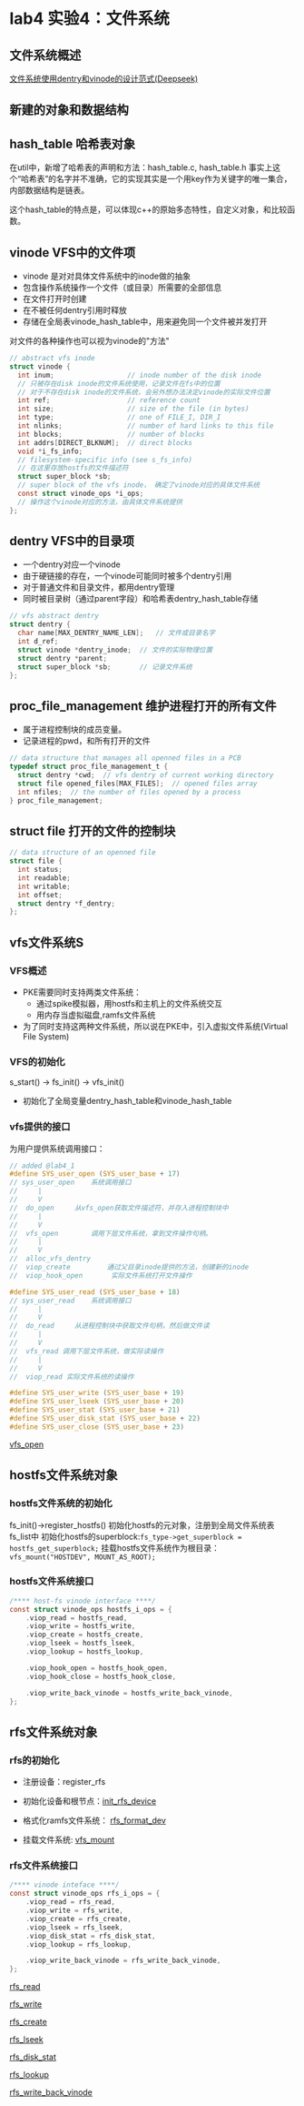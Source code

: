 # lab4 实验4：文件系统

## 文件系统概述
[文件系统使用dentry和vinode的设计范式(Deepseek)](../doc/文件系统设计范式.md)

## 新建的对象和数据结构

## hash_table 哈希表对象

在util中，新增了哈希表的声明和方法：hash_table.c, hash_table.h
事实上这个“哈希表”的名字并不准确，它的实现其实是一个用key作为关键字的唯一集合，内部数据结构是链表。

这个hash_table的特点是，可以体现c++的原始多态特性，自定义对象，和比较函数。




## vinode VFS中的文件项
- vinode 是对对具体文件系统中的inode做的抽象
- 包含操作系统操作一个文件（或目录）所需要的全部信息
- 在文件打开时创建
- 在不被任何dentry引用时释放
- 存储在全局表vinode_hash_table中，用来避免同一个文件被并发打开

对文件的各种操作也可以视为vinode的"方法"

```c
// abstract vfs inode
struct vinode {
  int inum;                  // inode number of the disk inode
  // 只被存在disk inode的文件系统使用，记录文件在fs中的位置
  // 对于不存在disk inode的文件系统，会另外想办法决定vinode的实际文件位置
  int ref;                   // reference count
  int size;                  // size of the file (in bytes)
  int type;                  // one of FILE_I, DIR_I
  int nlinks;                // number of hard links to this file
  int blocks;                // number of blocks
  int addrs[DIRECT_BLKNUM];  // direct blocks
  void *i_fs_info;           
  // filesystem-specific info (see s_fs_info)
  // 在这里存放hostfs的文件描述符
  struct super_block *sb;          
  // super block of the vfs inode， 确定了vinode对应的具体文件系统
  const struct vinode_ops *i_ops;  
  // 操作这个vinode对应的方法，由具体文件系统提供
};

```

## dentry VFS中的目录项
- 一个dentry对应一个vinode
- 由于硬链接的存在，一个vinode可能同时被多个dentry引用
- 对于普通文件和目录文件，都用dentry管理
- 同时被目录树（通过parent字段）和哈希表dentry_hash_table存储

```c
// vfs abstract dentry
struct dentry {
  char name[MAX_DENTRY_NAME_LEN];	// 文件或目录名字
  int d_ref;
  struct vinode *dentry_inode;	// 文件的实际物理位置
  struct dentry *parent;
  struct super_block *sb;		// 记录文件系统
};
```

## proc_file_management 维护进程打开的所有文件
- 属于进程控制块的成员变量。
- 记录进程的pwd，和所有打开的文件
```c
// data structure that manages all openned files in a PCB
typedef struct proc_file_management_t {
  struct dentry *cwd;  // vfs dentry of current working directory
  struct file opened_files[MAX_FILES];  // opened files array
  int nfiles;  // the number of files opened by a process
} proc_file_management;
```

## struct file 打开的文件的控制块
```c
// data structure of an openned file
struct file {
  int status;
  int readable;
  int writable;
  int offset;
  struct dentry *f_dentry;
};

```



## vfs文件系统S

### VFS概述
- PKE需要同时支持两类文件系统：
  - 通过spike模拟器，用hostfs和主机上的文件系统交互
  - 用内存当虚拟磁盘,ramfs文件系统
- 为了同时支持这两种文件系统，所以说在PKE中，引入虚拟文件系统(Virtual File System)

### VFS的初始化
s_start() -> fs_init() -> vfs_init()
- 初始化了全局变量dentry_hash_table和vinode_hash_table

### vfs提供的接口
为用户提供系统调用接口：
```c
// added @lab4_1
#define SYS_user_open (SYS_user_base + 17)
// sys_user_open	系统调用接口
//     |
//     V
// 	do_open		从vfs_open获取文件描述符，并存入进程控制块中
//     |
//     V
// 	vfs_open 		调用下层文件系统，拿到文件操作句柄。
//     |  
//     V
//	alloc_vfs_dentry
//	viop_create 		通过父目录inode提供的方法，创建新的inode
//	viop_hook_open		 实际文件系统打开文件操作

#define SYS_user_read (SYS_user_base + 18)
// sys_user_read	系统调用接口
//     |
//     V
// 	do_read		从进程控制块中获取文件句柄，然后做文件读
//     |
//     V
// 	vfs_read 调用下层文件系统，做实际读操作
//     | 
//     V
//	viop_read 实际文件系统的读操作

#define SYS_user_write (SYS_user_base + 19)
#define SYS_user_lseek (SYS_user_base + 20)
#define SYS_user_stat (SYS_user_base + 21)
#define SYS_user_disk_stat (SYS_user_base + 22)
#define SYS_user_close (SYS_user_base + 23)
```
[vfs_open](../code/file_system/vfs_open.md)









## hostfs文件系统对象

### hostfs文件系统的初始化
fs_init()->register_hostfs()
初始化hostfs的元对象，注册到全局文件系统表fs_list中
初始化hostfs的superblock:`fs_type->get_superblock = hostfs_get_superblock;`
挂载hostfs文件系统作为根目录：`vfs_mount("HOSTDEV", MOUNT_AS_ROOT);`

### hostfs文件系统接口
```c
/**** host-fs vinode interface ****/
const struct vinode_ops hostfs_i_ops = {
    .viop_read = hostfs_read,
    .viop_write = hostfs_write,
    .viop_create = hostfs_create,
    .viop_lseek = hostfs_lseek,
    .viop_lookup = hostfs_lookup,

    .viop_hook_open = hostfs_hook_open,
    .viop_hook_close = hostfs_hook_close,

    .viop_write_back_vinode = hostfs_write_back_vinode,
};
```




## rfs文件系统对象

### rfs的初始化
- 注册设备：register_rfs
- 初始化设备和根节点：[init_rfs_device](../code/file_system/init_rfs_device.md)
- 格式化ramfs文件系统： [rfs_format_dev](../code/file_system/rfs_format_dev.md)
  

- 挂载文件系统: [vfs_mount](../code/file_system/vfs_mount.md)

### rfs文件系统接口
```c
/**** vinode inteface ****/
const struct vinode_ops rfs_i_ops = {
    .viop_read = rfs_read,
    .viop_write = rfs_write,
    .viop_create = rfs_create,
    .viop_lseek = rfs_lseek,
    .viop_disk_stat = rfs_disk_stat,
    .viop_lookup = rfs_lookup,

    .viop_write_back_vinode = rfs_write_back_vinode,
};
```
[rfs_read](../code/file_system/rfs_read.md)

[rfs_write](../code/file_system/rfs_write.md)

[rfs_create](../code/file_system/rfs_create.md)

[rfs_lseek](../code/file_system/rfs_lseek.md)

[rfs_disk_stat](../code/file_system/rfs_disk_stat.md)

[rfs_lookup](../code/file_system/rfs_lookup.md)

[rfs_write_back_vinode](../code/file_system/rfs_write_back_vinode.md)


